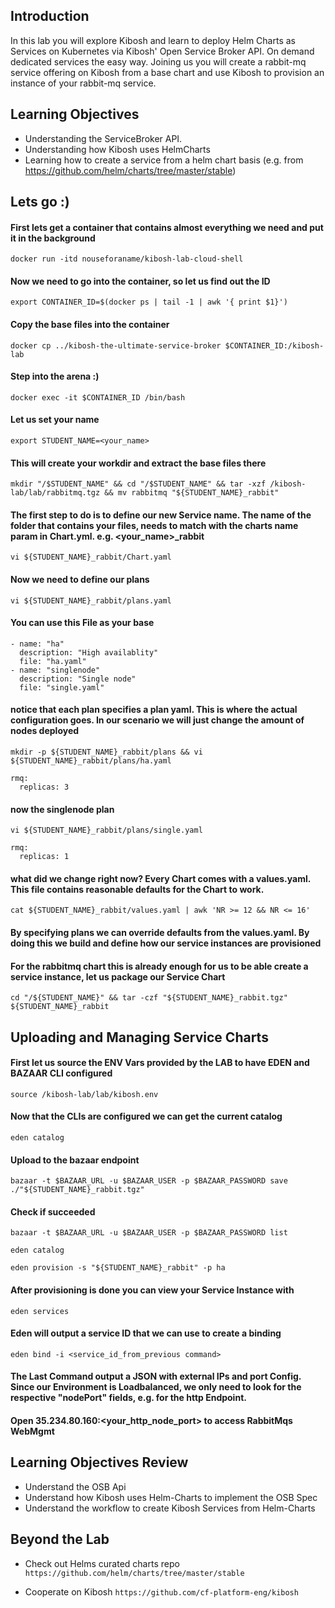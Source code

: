 ## Introduction
In this lab you will explore Kibosh and learn to deploy Helm Charts as Services on Kubernetes via Kibosh' Open Service Broker API. On demand dedicated services the easy way.  Joining us you will create a rabbit-mq service offering on Kibosh from a base chart and use Kibosh to provision an instance of your rabbit-mq service.


## Learning Objectives
- Understanding the ServiceBroker API.
- Understanding how Kibosh uses HelmCharts
- Learning how to create a service from a helm chart basis (e.g. from https://github.com/helm/charts/tree/master/stable)


## Lets go :)
#### First lets get a container that contains almost everything we need and put it in the background


`docker run -itd nouseforaname/kibosh-lab-cloud-shell`

####  Now we need to go into the container, so let us find out the ID

`export CONTAINER_ID=$(docker ps | tail -1 | awk '{ print $1}')`

#### Copy the base files into the container

`docker cp ../kibosh-the-ultimate-service-broker $CONTAINER_ID:/kibosh-lab`

#### Step into the arena :)
`docker exec -it $CONTAINER_ID /bin/bash`


#### Let us set your name
`export STUDENT_NAME=<your_name>` 

#### This will create your workdir and extract the base files there

`mkdir "/$STUDENT_NAME" && cd "/$STUDENT_NAME" && tar -xzf /kibosh-lab/lab/rabbitmq.tgz && mv rabbitmq "${STUDENT_NAME}_rabbit"`

#### The first step to do is to define our new Service name. The name of the folder that contains your files, needs to match with the charts name param in Chart.yml. e.g. <your_name>_rabbit
`vi ${STUDENT_NAME}_rabbit/Chart.yaml`

#### Now we need to define our plans

`vi ${STUDENT_NAME}_rabbit/plans.yaml`

#### You can use this File as your base

```
- name: "ha"
  description: "High availablity"
  file: "ha.yaml"
- name: "singlenode"
  description: "Single node"
  file: "single.yaml"
```
#### notice that each plan specifies a plan yaml. This is where the actual configuration goes. In our scenario we will just change the amount of nodes deployed


`mkdir -p ${STUDENT_NAME}_rabbit/plans && vi ${STUDENT_NAME}_rabbit/plans/ha.yaml`


```
rmq:
  replicas: 3
```

#### now the singlenode plan

`vi ${STUDENT_NAME}_rabbit/plans/single.yaml`

```
rmq:
  replicas: 1
```
#### what did we change right now? Every Chart comes with a values.yaml. This file contains reasonable defaults for the Chart to work.

`cat ${STUDENT_NAME}_rabbit/values.yaml | awk 'NR >= 12 && NR <= 16'`

#### By specifying plans we can override defaults from the values.yaml. By doing this we build and define how our service instances are provisioned
#### For the rabbitmq chart this is already enough for us to be able create a service instance, let us package our Service Chart

`cd "/${STUDENT_NAME}" && tar -czf "${STUDENT_NAME}_rabbit.tgz" ${STUDENT_NAME}_rabbit`

## Uploading and Managing Service Charts

#### First let us source the ENV Vars provided by the LAB to have EDEN and BAZAAR CLI configured
`source /kibosh-lab/lab/kibosh.env`

#### Now that the CLIs are configured we can get the current catalog
`eden catalog`

#### Upload to the bazaar endpoint
`bazaar -t $BAZAAR_URL -u $BAZAAR_USER -p $BAZAAR_PASSWORD save ./"${STUDENT_NAME}_rabbit.tgz"`
#### Check if succeeded
`bazaar -t $BAZAAR_URL -u $BAZAAR_USER -p $BAZAAR_PASSWORD list`

`eden catalog`

`eden provision -s "${STUDENT_NAME}_rabbit" -p ha`

#### After provisioning is done you can view your Service Instance with
`eden services`

#### Eden will output a service ID that we can use to create a binding
`eden bind -i <service_id_from_previous command>`

#### The Last Command output a JSON with external IPs and port Config. Since our Environment is Loadbalanced, we only need to look for the respective "nodePort" fields, e.g. for the http Endpoint. 

#### Open 35.234.80.160:<your_http_node_port> to access RabbitMqs WebMgmt


## Learning Objectives Review
- Understand the OSB Api
- Understand how Kibosh uses Helm-Charts to implement the OSB Spec
- Understand the workflow to create Kibosh Services from Helm-Charts

## Beyond the Lab

- Check out Helms curated charts repo
`https://github.com/helm/charts/tree/master/stable`

- Cooperate on Kibosh
`https://github.com/cf-platform-eng/kibosh`
